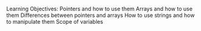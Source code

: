 Learning Objectives:
Pointers and how to use them
Arrays and how to use them
Differences between pointers and arrays
How to use strings and how to manipulate them
Scope of variables